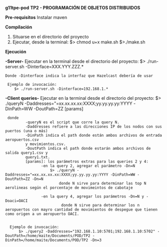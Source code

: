 **g11tpe-pod**
**TP2 - PROGRAMACIÓN DE OBJETOS DISTRIBUIDOS** 


**Pre-requisitos**
Instalar maven

**Compilación**
1. Situarse en el directorio del proyecto
2. Ejecutar, desde la terminal:
  $> chmod u+x make.sh
  $>./make.sh
 
**Ejecución**
 
**-Server-**
Ejecutar en la terminal desde el directorio del proyecto:
    $> ./run-server.sh -Dinterface=XXX.YYY.ZZZ.*
    
    Donde -Dinterface indica la interfaz que Hazelcast debería de usar
    
     Ejemplo de invocación:
        $> ./run-server.sh -Dinterface=192.168.1.*
        
**-Client queries-**
Ejecutar en la terminal desde el directorio del proyecto:
    $> ./queryN -Daddresses="=xx.xx.xx.xx:XXXX;yy.yy.yy.yy:YYYY -DinPath=WW -DoutPath=ZZ [params]
    
     donde
             -queryN ​es el script que corre la query N.
             -Daddresses​ refiere a las direcciones IP de los nodos con sus puertos (una o más)
             -DinPath ​indica el path donde están ambos archivos de entrada ​aeropuertos.csv
             y ​movimientos.csv​.
             -DoutPath ​indica el path donde estarán ambos archivos de salida ​query1.csv y
             query1.txt​.
             [params]​: los parámetros extras para las queries 2 y 4:
                    -en la query 2, agregar el parámetro -Dn=N
                        $> ./queryN -Daddresses="=xx.xx.xx.xx:XXXX;yy.yy.yy.yy:YYYY -DinPath=WW -DoutPath=ZZ -Dn=N
                            donde N sirve para determinar las top N aerolineas según el porcentaje de movimeintos de cabotaje
                    
                    -en la query 4, agregar los parámetros -Dn=N y -Doaci=OACI
                             donde N sirve para determinar los n aeropuertos con mayro cantidad de movimientos de despegue que tienen como origen a un aeropuerto OACI.
               
       
      Ejemplo de invocación:
          $> ./query2 -Daddresses="192.168.1.10:5701;192.168.1.10:5702" -DoutPath=/home/maite/Documents/POD/TP2 -DinPath=/home/maite/Documents/POD/TP2 -Dn=3
      
                     